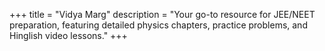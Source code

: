 +++
title = "Vidya Marg"
description = "Your go-to resource for JEE/NEET preparation, featuring detailed physics chapters, practice problems, and Hinglish video lessons."
+++